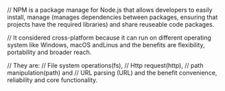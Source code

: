 // NPM is a package manage for Node.js that allows developers to easily install, manage (manages dependencies between packages, ensuring that projects have the required libraries) and share reuseable code packages. 

// It considered cross-platform because it can run on different operating system like Windows, macOS andLinus and the benefits are flexibility, portability and broader reach.

// They are:
// File system operations(fs), 
// Http request(http), 
// path manipulation(path) and 
// URL parsing (URL) and the benefit convenience, reliability and core functionality.
